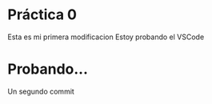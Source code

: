  # Práctica 0
 
 Esta es mi primera modificacion
 Estoy probando el VSCode

 # Probando...
  Un segundo commit